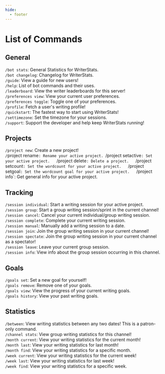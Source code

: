```yaml
---
hide:
  - footer
---
```


# List of Commands

## General

`/bot stats`: General Statistics for WriterStats.  
`/bot changelog`: Changelog for WriterStats.  
`/guide`: View a guide for new users!  
`/help`: List of bot commands and their uses.  
`/leaderboard`: View the writer leaderboards for this server!  
`/preferences view`: View your current user preferences.  
`/preferences toggle`: Toggle one of your preferences.  
`/profile`: Fetch a user's writing profile!  
`/quickstart`: The fastest way to start using WriterStats!  
`/settimezone`: Set the timezone for your sessions.  
`/support`: Support the developer and help keep WriterStats running!

## Projects

`/project new`: Create a new project!  
`/`project rename`: Rename your active project.
`/project setactive`: Set your active project.  
`/project delete`: Delete a project.  
`/project setcount`: Set the wordcount for your active project.  
`/project setgoal`: Set the wordcount goal for your active project.  
`/project info`: Get general info for your active project.

## Tracking

`/session individual`: Start a writing session for your active project.  
`/session group`: Start a group writing session/sprint in the current channel!  
`/session cancel`: Cancel your current individual/group writing session.  
`/session complete`: Complete your current writing session.  
`/session manual`: Manually add a writing session to a date.  
`/session join`: Join the group writing session in your current channel!  
`/session spectate`: Join the group writing session in your current channel as a spectator!  
`/session leave`: Leave your current group session.  
`/session info`: View info about the group session occurring in this channel.

## Goals

`/goals set`: Set a new goal for yourself!  
`/goals remove`: Remove one of your goals.  
`/goals view`: View the progress of your current writing goals.  
`/goals history`: View your past writing goals.

## Statistics

`/between`: View writing statistics between any two dates! This is a patron-only command.  
`/channel stats`: View group writing statistics for this channel!  
`/month current`: View your writing statistics for the current month!  
`/month last`: View your writing statistics for last month!  
`/month find`: View your writing statistics for a specific month.  
`/week current`: View your writing statistics for the current week!  
`/week last`: View your writing statistics for last week!  
`/week find`: View your writing statistics for a specific week.
